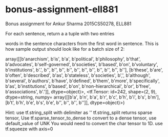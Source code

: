 # bonus-assignment-ell881
Bonus assignment for Ankur Sharma 2015CS50278, ELL881

For each sentence, return a a tuple with two entries

words in the sentence
characters from the first word in sentence.
This is how sample output should look like for a batch size of 2:

 array([[b'anarchism', b'is', b'a', b'political', b'philosophy', b'that',
         b'advocates', b'self-governed', b'societies', b'based', b'on',
         b'voluntary', b'institutions', b'.', b'', b'', b'', b'', b'',
         b'', b'', b'', b'', b'', b''],
        [b'these', b'are', b'often', b'described', b'as', b'stateless',
         b'societies', b',', b'although', b'several', b'authors', b'have',
         b'defined', b'them', b'more', b'specifically', b'as',
         b'institutions', b'based', b'on', b'non-hierarchical', b'or',
         b'free', b'associations', b'.']], dtype=object)>,
 <tf.Tensor: id=242, shape=(2, 9), dtype=string, numpy=
 array([[b'a', b'n', b'a', b'r', b'c', b'h', b'i', b's', b'm'],
        [b't', b'h', b'e', b's', b'e', b'', b'', b'', b'']], dtype=object)>)
        
 
Hint:
use tf.string_split with delimiter as ''
tf.string_split returns sparse tensor, Use tf.sparse_tensor_to_dense to convert to a dense tensor, use default_value of UNK
You would need to convert the char tensor to 1D. use tf.squeeze with axis=0
